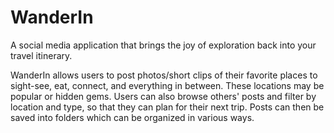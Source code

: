 
# WanderIn

A social media application that brings the joy of exploration back into your travel itinerary.

WanderIn allows users to post photos/short clips of their favorite places to sight-see, eat, connect, and everything in between.
These locations may be popular or hidden gems. 
Users can also browse others' posts and filter by location and type, so that they can plan for their next trip.
Posts can then be saved into folders which can be organized in various ways.
